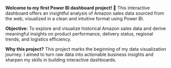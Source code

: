 **Welcome to my first Power BI dashboard project! 🚀**
This interactive dashboard offers an insightful analysis of Amazon sales data sourced from the web, visualized in a clean and intuitive format using Power BI.

**Objective:**
To explore and visualize historical Amazon sales data and derive meaningful insights on product performance, delivery status, regional trends, and logistics efficiency.

**Why this project?**
This project marks the beginning of my data visualization journey. I aimed to turn raw data into actionable business insights and sharpen my skills in building interactive dashboards.


